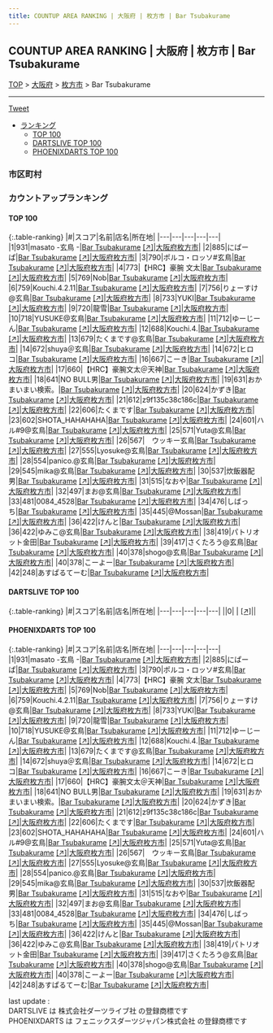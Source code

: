 ```yaml
---
title: COUNTUP AREA RANKING | 大阪府 | 枚方市 | Bar Tsubakurame
---
```

## COUNTUP AREA RANKING | 大阪府 | 枚方市 | Bar Tsubakurame

[TOP](/darts/rank/) > [大阪府](/darts/rank/大阪府/) > [枚方市](/darts/rank/大阪府/枚方市/) > Bar Tsubakurame

___

<a href="https://twitter.com/share?ref_src=twsrc%5Etfw" data-text="COUNTUP AREA RANKING | 大阪府枚方市Bar Tsubakurame" class="twitter-share-button" data-hashtags="DARTSLIVE,PHOENIXDARTS,darts,ダーツ" data-show-count="false">Tweet</a>

* [ランキング](#カウントアップランキング)
    * [TOP 100](#top-100)
    * [DARTSLIVE TOP 100](#dartslive-top-100)
    * [PHOENIXDARTS TOP 100](#phoenixdarts-top-100)

### 市区町村

<ul>

</ul>

### カウントアップランキング

#### TOP 100



{:.table-ranking}
|#|スコア|名前|店名|所在地|
|---|---|---|---|---|
|1|931|<span class="rank-name-pd">masato -玄鳥 -</span>|<a href="/darts/rank/shops/74358.html">Bar Tsubakurame</a> <a href="https://vs.phoenixdarts.com/jp/shop/shopDetailInfo/s_74358?s_seq=74358">[↗]</a>|<a href="/darts/rank/大阪府/枚方市">大阪府枚方市</a>|
|2|885|<span class="rank-name-pd">にぱーぱ</span>|<a href="/darts/rank/shops/74358.html">Bar Tsubakurame</a> <a href="https://vs.phoenixdarts.com/jp/shop/shopDetailInfo/s_74358?s_seq=74358">[↗]</a>|<a href="/darts/rank/大阪府/枚方市">大阪府枚方市</a>|
|3|790|<span class="rank-name-pd">ポルコ・ロッソ#玄鳥</span>|<a href="/darts/rank/shops/74358.html">Bar Tsubakurame</a> <a href="https://vs.phoenixdarts.com/jp/shop/shopDetailInfo/s_74358?s_seq=74358">[↗]</a>|<a href="/darts/rank/大阪府/枚方市">大阪府枚方市</a>|
|4|773|<span class="rank-name-pd">【HRC】豪腕 文太</span>|<a href="/darts/rank/shops/74358.html">Bar Tsubakurame</a> <a href="https://vs.phoenixdarts.com/jp/shop/shopDetailInfo/s_74358?s_seq=74358">[↗]</a>|<a href="/darts/rank/大阪府/枚方市">大阪府枚方市</a>|
|5|769|<span class="rank-name-pd">Nob</span>|<a href="/darts/rank/shops/74358.html">Bar Tsubakurame</a> <a href="https://vs.phoenixdarts.com/jp/shop/shopDetailInfo/s_74358?s_seq=74358">[↗]</a>|<a href="/darts/rank/大阪府/枚方市">大阪府枚方市</a>|
|6|759|<span class="rank-name-pd">Kouchi.4.2.11</span>|<a href="/darts/rank/shops/74358.html">Bar Tsubakurame</a> <a href="https://vs.phoenixdarts.com/jp/shop/shopDetailInfo/s_74358?s_seq=74358">[↗]</a>|<a href="/darts/rank/大阪府/枚方市">大阪府枚方市</a>|
|7|756|<span class="rank-name-pd">りょーすけ@玄鳥</span>|<a href="/darts/rank/shops/74358.html">Bar Tsubakurame</a> <a href="https://vs.phoenixdarts.com/jp/shop/shopDetailInfo/s_74358?s_seq=74358">[↗]</a>|<a href="/darts/rank/大阪府/枚方市">大阪府枚方市</a>|
|8|733|<span class="rank-name-pd">YUKI</span>|<a href="/darts/rank/shops/74358.html">Bar Tsubakurame</a> <a href="https://vs.phoenixdarts.com/jp/shop/shopDetailInfo/s_74358?s_seq=74358">[↗]</a>|<a href="/darts/rank/大阪府/枚方市">大阪府枚方市</a>|
|9|720|<span class="rank-name-pd">龍雪</span>|<a href="/darts/rank/shops/74358.html">Bar Tsubakurame</a> <a href="https://vs.phoenixdarts.com/jp/shop/shopDetailInfo/s_74358?s_seq=74358">[↗]</a>|<a href="/darts/rank/大阪府/枚方市">大阪府枚方市</a>|
|10|718|<span class="rank-name-pd">YUSUKE@玄鳥</span>|<a href="/darts/rank/shops/74358.html">Bar Tsubakurame</a> <a href="https://vs.phoenixdarts.com/jp/shop/shopDetailInfo/s_74358?s_seq=74358">[↗]</a>|<a href="/darts/rank/大阪府/枚方市">大阪府枚方市</a>|
|11|712|<span class="rank-name-pd">ゆーじーん</span>|<a href="/darts/rank/shops/74358.html">Bar Tsubakurame</a> <a href="https://vs.phoenixdarts.com/jp/shop/shopDetailInfo/s_74358?s_seq=74358">[↗]</a>|<a href="/darts/rank/大阪府/枚方市">大阪府枚方市</a>|
|12|688|<span class="rank-name-pd">Kouchi.4.</span>|<a href="/darts/rank/shops/74358.html">Bar Tsubakurame</a> <a href="https://vs.phoenixdarts.com/jp/shop/shopDetailInfo/s_74358?s_seq=74358">[↗]</a>|<a href="/darts/rank/大阪府/枚方市">大阪府枚方市</a>|
|13|679|<span class="rank-name-pd">たくまです@玄鳥</span>|<a href="/darts/rank/shops/74358.html">Bar Tsubakurame</a> <a href="https://vs.phoenixdarts.com/jp/shop/shopDetailInfo/s_74358?s_seq=74358">[↗]</a>|<a href="/darts/rank/大阪府/枚方市">大阪府枚方市</a>|
|14|672|<span class="rank-name-pd">shuya＠玄鳥</span>|<a href="/darts/rank/shops/74358.html">Bar Tsubakurame</a> <a href="https://vs.phoenixdarts.com/jp/shop/shopDetailInfo/s_74358?s_seq=74358">[↗]</a>|<a href="/darts/rank/大阪府/枚方市">大阪府枚方市</a>|
|14|672|<span class="rank-name-pd">ヒロコ</span>|<a href="/darts/rank/shops/74358.html">Bar Tsubakurame</a> <a href="https://vs.phoenixdarts.com/jp/shop/shopDetailInfo/s_74358?s_seq=74358">[↗]</a>|<a href="/darts/rank/大阪府/枚方市">大阪府枚方市</a>|
|16|667|<span class="rank-name-pd">こーき</span>|<a href="/darts/rank/shops/74358.html">Bar Tsubakurame</a> <a href="https://vs.phoenixdarts.com/jp/shop/shopDetailInfo/s_74358?s_seq=74358">[↗]</a>|<a href="/darts/rank/大阪府/枚方市">大阪府枚方市</a>|
|17|660|<span class="rank-name-pd">【HRC】豪腕文太＠天神</span>|<a href="/darts/rank/shops/74358.html">Bar Tsubakurame</a> <a href="https://vs.phoenixdarts.com/jp/shop/shopDetailInfo/s_74358?s_seq=74358">[↗]</a>|<a href="/darts/rank/大阪府/枚方市">大阪府枚方市</a>|
|18|641|<span class="rank-name-pd">NO BULL男</span>|<a href="/darts/rank/shops/74358.html">Bar Tsubakurame</a> <a href="https://vs.phoenixdarts.com/jp/shop/shopDetailInfo/s_74358?s_seq=74358">[↗]</a>|<a href="/darts/rank/大阪府/枚方市">大阪府枚方市</a>|
|19|631|<span class="rank-name-pd">おかまいまい検索。</span>|<a href="/darts/rank/shops/74358.html">Bar Tsubakurame</a> <a href="https://vs.phoenixdarts.com/jp/shop/shopDetailInfo/s_74358?s_seq=74358">[↗]</a>|<a href="/darts/rank/大阪府/枚方市">大阪府枚方市</a>|
|20|624|<span class="rank-name-pd">かずき</span>|<a href="/darts/rank/shops/74358.html">Bar Tsubakurame</a> <a href="https://vs.phoenixdarts.com/jp/shop/shopDetailInfo/s_74358?s_seq=74358">[↗]</a>|<a href="/darts/rank/大阪府/枚方市">大阪府枚方市</a>|
|21|612|<span class="rank-name-pd">z9f135c38c186c</span>|<a href="/darts/rank/shops/74358.html">Bar Tsubakurame</a> <a href="https://vs.phoenixdarts.com/jp/shop/shopDetailInfo/s_74358?s_seq=74358">[↗]</a>|<a href="/darts/rank/大阪府/枚方市">大阪府枚方市</a>|
|22|606|<span class="rank-name-pd">たくまです</span>|<a href="/darts/rank/shops/74358.html">Bar Tsubakurame</a> <a href="https://vs.phoenixdarts.com/jp/shop/shopDetailInfo/s_74358?s_seq=74358">[↗]</a>|<a href="/darts/rank/大阪府/枚方市">大阪府枚方市</a>|
|23|602|<span class="rank-name-pd">SHOTA_HAHAHAHA</span>|<a href="/darts/rank/shops/74358.html">Bar Tsubakurame</a> <a href="https://vs.phoenixdarts.com/jp/shop/shopDetailInfo/s_74358?s_seq=74358">[↗]</a>|<a href="/darts/rank/大阪府/枚方市">大阪府枚方市</a>|
|24|601|<span class="rank-name-pd">ハル#9@玄鳥</span>|<a href="/darts/rank/shops/74358.html">Bar Tsubakurame</a> <a href="https://vs.phoenixdarts.com/jp/shop/shopDetailInfo/s_74358?s_seq=74358">[↗]</a>|<a href="/darts/rank/大阪府/枚方市">大阪府枚方市</a>|
|25|571|<span class="rank-name-pd">Yuta@玄鳥</span>|<a href="/darts/rank/shops/74358.html">Bar Tsubakurame</a> <a href="https://vs.phoenixdarts.com/jp/shop/shopDetailInfo/s_74358?s_seq=74358">[↗]</a>|<a href="/darts/rank/大阪府/枚方市">大阪府枚方市</a>|
|26|567|<span class="rank-name-pd">　ウッキー玄鳥</span>|<a href="/darts/rank/shops/74358.html">Bar Tsubakurame</a> <a href="https://vs.phoenixdarts.com/jp/shop/shopDetailInfo/s_74358?s_seq=74358">[↗]</a>|<a href="/darts/rank/大阪府/枚方市">大阪府枚方市</a>|
|27|555|<span class="rank-name-pd">Lyosuke@玄鳥</span>|<a href="/darts/rank/shops/74358.html">Bar Tsubakurame</a> <a href="https://vs.phoenixdarts.com/jp/shop/shopDetailInfo/s_74358?s_seq=74358">[↗]</a>|<a href="/darts/rank/大阪府/枚方市">大阪府枚方市</a>|
|28|554|<span class="rank-name-pd">panico.@玄鳥</span>|<a href="/darts/rank/shops/74358.html">Bar Tsubakurame</a> <a href="https://vs.phoenixdarts.com/jp/shop/shopDetailInfo/s_74358?s_seq=74358">[↗]</a>|<a href="/darts/rank/大阪府/枚方市">大阪府枚方市</a>|
|29|545|<span class="rank-name-pd">mika@玄鳥</span>|<a href="/darts/rank/shops/74358.html">Bar Tsubakurame</a> <a href="https://vs.phoenixdarts.com/jp/shop/shopDetailInfo/s_74358?s_seq=74358">[↗]</a>|<a href="/darts/rank/大阪府/枚方市">大阪府枚方市</a>|
|30|537|<span class="rank-name-pd">炊飯器配男</span>|<a href="/darts/rank/shops/74358.html">Bar Tsubakurame</a> <a href="https://vs.phoenixdarts.com/jp/shop/shopDetailInfo/s_74358?s_seq=74358">[↗]</a>|<a href="/darts/rank/大阪府/枚方市">大阪府枚方市</a>|
|31|515|<span class="rank-name-pd">なおや</span>|<a href="/darts/rank/shops/74358.html">Bar Tsubakurame</a> <a href="https://vs.phoenixdarts.com/jp/shop/shopDetailInfo/s_74358?s_seq=74358">[↗]</a>|<a href="/darts/rank/大阪府/枚方市">大阪府枚方市</a>|
|32|497|<span class="rank-name-pd">まお@玄鳥</span>|<a href="/darts/rank/shops/74358.html">Bar Tsubakurame</a> <a href="https://vs.phoenixdarts.com/jp/shop/shopDetailInfo/s_74358?s_seq=74358">[↗]</a>|<a href="/darts/rank/大阪府/枚方市">大阪府枚方市</a>|
|33|481|<span class="rank-name-pd">0084_4528</span>|<a href="/darts/rank/shops/74358.html">Bar Tsubakurame</a> <a href="https://vs.phoenixdarts.com/jp/shop/shopDetailInfo/s_74358?s_seq=74358">[↗]</a>|<a href="/darts/rank/大阪府/枚方市">大阪府枚方市</a>|
|34|476|<span class="rank-name-pd">しばっち</span>|<a href="/darts/rank/shops/74358.html">Bar Tsubakurame</a> <a href="https://vs.phoenixdarts.com/jp/shop/shopDetailInfo/s_74358?s_seq=74358">[↗]</a>|<a href="/darts/rank/大阪府/枚方市">大阪府枚方市</a>|
|35|445|<span class="rank-name-pd">@Mossan</span>|<a href="/darts/rank/shops/74358.html">Bar Tsubakurame</a> <a href="https://vs.phoenixdarts.com/jp/shop/shopDetailInfo/s_74358?s_seq=74358">[↗]</a>|<a href="/darts/rank/大阪府/枚方市">大阪府枚方市</a>|
|36|422|<span class="rank-name-pd">けんと</span>|<a href="/darts/rank/shops/74358.html">Bar Tsubakurame</a> <a href="https://vs.phoenixdarts.com/jp/shop/shopDetailInfo/s_74358?s_seq=74358">[↗]</a>|<a href="/darts/rank/大阪府/枚方市">大阪府枚方市</a>|
|36|422|<span class="rank-name-pd">ゆみこ@玄鳥</span>|<a href="/darts/rank/shops/74358.html">Bar Tsubakurame</a> <a href="https://vs.phoenixdarts.com/jp/shop/shopDetailInfo/s_74358?s_seq=74358">[↗]</a>|<a href="/darts/rank/大阪府/枚方市">大阪府枚方市</a>|
|38|419|<span class="rank-name-pd">パトリオット金田</span>|<a href="/darts/rank/shops/74358.html">Bar Tsubakurame</a> <a href="https://vs.phoenixdarts.com/jp/shop/shopDetailInfo/s_74358?s_seq=74358">[↗]</a>|<a href="/darts/rank/大阪府/枚方市">大阪府枚方市</a>|
|39|417|<span class="rank-name-pd">さくたろう@玄鳥</span>|<a href="/darts/rank/shops/74358.html">Bar Tsubakurame</a> <a href="https://vs.phoenixdarts.com/jp/shop/shopDetailInfo/s_74358?s_seq=74358">[↗]</a>|<a href="/darts/rank/大阪府/枚方市">大阪府枚方市</a>|
|40|378|<span class="rank-name-pd">shogo@玄鳥</span>|<a href="/darts/rank/shops/74358.html">Bar Tsubakurame</a> <a href="https://vs.phoenixdarts.com/jp/shop/shopDetailInfo/s_74358?s_seq=74358">[↗]</a>|<a href="/darts/rank/大阪府/枚方市">大阪府枚方市</a>|
|40|378|<span class="rank-name-pd">こーよー</span>|<a href="/darts/rank/shops/74358.html">Bar Tsubakurame</a> <a href="https://vs.phoenixdarts.com/jp/shop/shopDetailInfo/s_74358?s_seq=74358">[↗]</a>|<a href="/darts/rank/大阪府/枚方市">大阪府枚方市</a>|
|42|248|<span class="rank-name-pd">あすぱるてーむ</span>|<a href="/darts/rank/shops/74358.html">Bar Tsubakurame</a> <a href="https://vs.phoenixdarts.com/jp/shop/shopDetailInfo/s_74358?s_seq=74358">[↗]</a>|<a href="/darts/rank/大阪府/枚方市">大阪府枚方市</a>|


#### DARTSLIVE TOP 100



{:.table-ranking}
|#|スコア|名前|店名|所在地|
|---|---|---|---|---|
||0|<span class="rank-name-dl"> </span>|<a href="/darts/rank/shops/.html"></a> <a href="">[↗]</a>|<a href="/darts/rank//"></a>|


#### PHOENIXDARTS TOP 100



{:.table-ranking}
|#|スコア|名前|店名|所在地|
|---|---|---|---|---|
|1|931|<span class="rank-name-pd">masato -玄鳥 -</span>|<a href="/darts/rank/shops/74358.html">Bar Tsubakurame</a> <a href="https://vs.phoenixdarts.com/jp/shop/shopDetailInfo/s_74358?s_seq=74358">[↗]</a>|<a href="/darts/rank/大阪府/枚方市">大阪府枚方市</a>|
|2|885|<span class="rank-name-pd">にぱーぱ</span>|<a href="/darts/rank/shops/74358.html">Bar Tsubakurame</a> <a href="https://vs.phoenixdarts.com/jp/shop/shopDetailInfo/s_74358?s_seq=74358">[↗]</a>|<a href="/darts/rank/大阪府/枚方市">大阪府枚方市</a>|
|3|790|<span class="rank-name-pd">ポルコ・ロッソ#玄鳥</span>|<a href="/darts/rank/shops/74358.html">Bar Tsubakurame</a> <a href="https://vs.phoenixdarts.com/jp/shop/shopDetailInfo/s_74358?s_seq=74358">[↗]</a>|<a href="/darts/rank/大阪府/枚方市">大阪府枚方市</a>|
|4|773|<span class="rank-name-pd">【HRC】豪腕 文太</span>|<a href="/darts/rank/shops/74358.html">Bar Tsubakurame</a> <a href="https://vs.phoenixdarts.com/jp/shop/shopDetailInfo/s_74358?s_seq=74358">[↗]</a>|<a href="/darts/rank/大阪府/枚方市">大阪府枚方市</a>|
|5|769|<span class="rank-name-pd">Nob</span>|<a href="/darts/rank/shops/74358.html">Bar Tsubakurame</a> <a href="https://vs.phoenixdarts.com/jp/shop/shopDetailInfo/s_74358?s_seq=74358">[↗]</a>|<a href="/darts/rank/大阪府/枚方市">大阪府枚方市</a>|
|6|759|<span class="rank-name-pd">Kouchi.4.2.11</span>|<a href="/darts/rank/shops/74358.html">Bar Tsubakurame</a> <a href="https://vs.phoenixdarts.com/jp/shop/shopDetailInfo/s_74358?s_seq=74358">[↗]</a>|<a href="/darts/rank/大阪府/枚方市">大阪府枚方市</a>|
|7|756|<span class="rank-name-pd">りょーすけ@玄鳥</span>|<a href="/darts/rank/shops/74358.html">Bar Tsubakurame</a> <a href="https://vs.phoenixdarts.com/jp/shop/shopDetailInfo/s_74358?s_seq=74358">[↗]</a>|<a href="/darts/rank/大阪府/枚方市">大阪府枚方市</a>|
|8|733|<span class="rank-name-pd">YUKI</span>|<a href="/darts/rank/shops/74358.html">Bar Tsubakurame</a> <a href="https://vs.phoenixdarts.com/jp/shop/shopDetailInfo/s_74358?s_seq=74358">[↗]</a>|<a href="/darts/rank/大阪府/枚方市">大阪府枚方市</a>|
|9|720|<span class="rank-name-pd">龍雪</span>|<a href="/darts/rank/shops/74358.html">Bar Tsubakurame</a> <a href="https://vs.phoenixdarts.com/jp/shop/shopDetailInfo/s_74358?s_seq=74358">[↗]</a>|<a href="/darts/rank/大阪府/枚方市">大阪府枚方市</a>|
|10|718|<span class="rank-name-pd">YUSUKE@玄鳥</span>|<a href="/darts/rank/shops/74358.html">Bar Tsubakurame</a> <a href="https://vs.phoenixdarts.com/jp/shop/shopDetailInfo/s_74358?s_seq=74358">[↗]</a>|<a href="/darts/rank/大阪府/枚方市">大阪府枚方市</a>|
|11|712|<span class="rank-name-pd">ゆーじーん</span>|<a href="/darts/rank/shops/74358.html">Bar Tsubakurame</a> <a href="https://vs.phoenixdarts.com/jp/shop/shopDetailInfo/s_74358?s_seq=74358">[↗]</a>|<a href="/darts/rank/大阪府/枚方市">大阪府枚方市</a>|
|12|688|<span class="rank-name-pd">Kouchi.4.</span>|<a href="/darts/rank/shops/74358.html">Bar Tsubakurame</a> <a href="https://vs.phoenixdarts.com/jp/shop/shopDetailInfo/s_74358?s_seq=74358">[↗]</a>|<a href="/darts/rank/大阪府/枚方市">大阪府枚方市</a>|
|13|679|<span class="rank-name-pd">たくまです@玄鳥</span>|<a href="/darts/rank/shops/74358.html">Bar Tsubakurame</a> <a href="https://vs.phoenixdarts.com/jp/shop/shopDetailInfo/s_74358?s_seq=74358">[↗]</a>|<a href="/darts/rank/大阪府/枚方市">大阪府枚方市</a>|
|14|672|<span class="rank-name-pd">shuya＠玄鳥</span>|<a href="/darts/rank/shops/74358.html">Bar Tsubakurame</a> <a href="https://vs.phoenixdarts.com/jp/shop/shopDetailInfo/s_74358?s_seq=74358">[↗]</a>|<a href="/darts/rank/大阪府/枚方市">大阪府枚方市</a>|
|14|672|<span class="rank-name-pd">ヒロコ</span>|<a href="/darts/rank/shops/74358.html">Bar Tsubakurame</a> <a href="https://vs.phoenixdarts.com/jp/shop/shopDetailInfo/s_74358?s_seq=74358">[↗]</a>|<a href="/darts/rank/大阪府/枚方市">大阪府枚方市</a>|
|16|667|<span class="rank-name-pd">こーき</span>|<a href="/darts/rank/shops/74358.html">Bar Tsubakurame</a> <a href="https://vs.phoenixdarts.com/jp/shop/shopDetailInfo/s_74358?s_seq=74358">[↗]</a>|<a href="/darts/rank/大阪府/枚方市">大阪府枚方市</a>|
|17|660|<span class="rank-name-pd">【HRC】豪腕文太＠天神</span>|<a href="/darts/rank/shops/74358.html">Bar Tsubakurame</a> <a href="https://vs.phoenixdarts.com/jp/shop/shopDetailInfo/s_74358?s_seq=74358">[↗]</a>|<a href="/darts/rank/大阪府/枚方市">大阪府枚方市</a>|
|18|641|<span class="rank-name-pd">NO BULL男</span>|<a href="/darts/rank/shops/74358.html">Bar Tsubakurame</a> <a href="https://vs.phoenixdarts.com/jp/shop/shopDetailInfo/s_74358?s_seq=74358">[↗]</a>|<a href="/darts/rank/大阪府/枚方市">大阪府枚方市</a>|
|19|631|<span class="rank-name-pd">おかまいまい検索。</span>|<a href="/darts/rank/shops/74358.html">Bar Tsubakurame</a> <a href="https://vs.phoenixdarts.com/jp/shop/shopDetailInfo/s_74358?s_seq=74358">[↗]</a>|<a href="/darts/rank/大阪府/枚方市">大阪府枚方市</a>|
|20|624|<span class="rank-name-pd">かずき</span>|<a href="/darts/rank/shops/74358.html">Bar Tsubakurame</a> <a href="https://vs.phoenixdarts.com/jp/shop/shopDetailInfo/s_74358?s_seq=74358">[↗]</a>|<a href="/darts/rank/大阪府/枚方市">大阪府枚方市</a>|
|21|612|<span class="rank-name-pd">z9f135c38c186c</span>|<a href="/darts/rank/shops/74358.html">Bar Tsubakurame</a> <a href="https://vs.phoenixdarts.com/jp/shop/shopDetailInfo/s_74358?s_seq=74358">[↗]</a>|<a href="/darts/rank/大阪府/枚方市">大阪府枚方市</a>|
|22|606|<span class="rank-name-pd">たくまです</span>|<a href="/darts/rank/shops/74358.html">Bar Tsubakurame</a> <a href="https://vs.phoenixdarts.com/jp/shop/shopDetailInfo/s_74358?s_seq=74358">[↗]</a>|<a href="/darts/rank/大阪府/枚方市">大阪府枚方市</a>|
|23|602|<span class="rank-name-pd">SHOTA_HAHAHAHA</span>|<a href="/darts/rank/shops/74358.html">Bar Tsubakurame</a> <a href="https://vs.phoenixdarts.com/jp/shop/shopDetailInfo/s_74358?s_seq=74358">[↗]</a>|<a href="/darts/rank/大阪府/枚方市">大阪府枚方市</a>|
|24|601|<span class="rank-name-pd">ハル#9@玄鳥</span>|<a href="/darts/rank/shops/74358.html">Bar Tsubakurame</a> <a href="https://vs.phoenixdarts.com/jp/shop/shopDetailInfo/s_74358?s_seq=74358">[↗]</a>|<a href="/darts/rank/大阪府/枚方市">大阪府枚方市</a>|
|25|571|<span class="rank-name-pd">Yuta@玄鳥</span>|<a href="/darts/rank/shops/74358.html">Bar Tsubakurame</a> <a href="https://vs.phoenixdarts.com/jp/shop/shopDetailInfo/s_74358?s_seq=74358">[↗]</a>|<a href="/darts/rank/大阪府/枚方市">大阪府枚方市</a>|
|26|567|<span class="rank-name-pd">　ウッキー玄鳥</span>|<a href="/darts/rank/shops/74358.html">Bar Tsubakurame</a> <a href="https://vs.phoenixdarts.com/jp/shop/shopDetailInfo/s_74358?s_seq=74358">[↗]</a>|<a href="/darts/rank/大阪府/枚方市">大阪府枚方市</a>|
|27|555|<span class="rank-name-pd">Lyosuke@玄鳥</span>|<a href="/darts/rank/shops/74358.html">Bar Tsubakurame</a> <a href="https://vs.phoenixdarts.com/jp/shop/shopDetailInfo/s_74358?s_seq=74358">[↗]</a>|<a href="/darts/rank/大阪府/枚方市">大阪府枚方市</a>|
|28|554|<span class="rank-name-pd">panico.@玄鳥</span>|<a href="/darts/rank/shops/74358.html">Bar Tsubakurame</a> <a href="https://vs.phoenixdarts.com/jp/shop/shopDetailInfo/s_74358?s_seq=74358">[↗]</a>|<a href="/darts/rank/大阪府/枚方市">大阪府枚方市</a>|
|29|545|<span class="rank-name-pd">mika@玄鳥</span>|<a href="/darts/rank/shops/74358.html">Bar Tsubakurame</a> <a href="https://vs.phoenixdarts.com/jp/shop/shopDetailInfo/s_74358?s_seq=74358">[↗]</a>|<a href="/darts/rank/大阪府/枚方市">大阪府枚方市</a>|
|30|537|<span class="rank-name-pd">炊飯器配男</span>|<a href="/darts/rank/shops/74358.html">Bar Tsubakurame</a> <a href="https://vs.phoenixdarts.com/jp/shop/shopDetailInfo/s_74358?s_seq=74358">[↗]</a>|<a href="/darts/rank/大阪府/枚方市">大阪府枚方市</a>|
|31|515|<span class="rank-name-pd">なおや</span>|<a href="/darts/rank/shops/74358.html">Bar Tsubakurame</a> <a href="https://vs.phoenixdarts.com/jp/shop/shopDetailInfo/s_74358?s_seq=74358">[↗]</a>|<a href="/darts/rank/大阪府/枚方市">大阪府枚方市</a>|
|32|497|<span class="rank-name-pd">まお@玄鳥</span>|<a href="/darts/rank/shops/74358.html">Bar Tsubakurame</a> <a href="https://vs.phoenixdarts.com/jp/shop/shopDetailInfo/s_74358?s_seq=74358">[↗]</a>|<a href="/darts/rank/大阪府/枚方市">大阪府枚方市</a>|
|33|481|<span class="rank-name-pd">0084_4528</span>|<a href="/darts/rank/shops/74358.html">Bar Tsubakurame</a> <a href="https://vs.phoenixdarts.com/jp/shop/shopDetailInfo/s_74358?s_seq=74358">[↗]</a>|<a href="/darts/rank/大阪府/枚方市">大阪府枚方市</a>|
|34|476|<span class="rank-name-pd">しばっち</span>|<a href="/darts/rank/shops/74358.html">Bar Tsubakurame</a> <a href="https://vs.phoenixdarts.com/jp/shop/shopDetailInfo/s_74358?s_seq=74358">[↗]</a>|<a href="/darts/rank/大阪府/枚方市">大阪府枚方市</a>|
|35|445|<span class="rank-name-pd">@Mossan</span>|<a href="/darts/rank/shops/74358.html">Bar Tsubakurame</a> <a href="https://vs.phoenixdarts.com/jp/shop/shopDetailInfo/s_74358?s_seq=74358">[↗]</a>|<a href="/darts/rank/大阪府/枚方市">大阪府枚方市</a>|
|36|422|<span class="rank-name-pd">けんと</span>|<a href="/darts/rank/shops/74358.html">Bar Tsubakurame</a> <a href="https://vs.phoenixdarts.com/jp/shop/shopDetailInfo/s_74358?s_seq=74358">[↗]</a>|<a href="/darts/rank/大阪府/枚方市">大阪府枚方市</a>|
|36|422|<span class="rank-name-pd">ゆみこ@玄鳥</span>|<a href="/darts/rank/shops/74358.html">Bar Tsubakurame</a> <a href="https://vs.phoenixdarts.com/jp/shop/shopDetailInfo/s_74358?s_seq=74358">[↗]</a>|<a href="/darts/rank/大阪府/枚方市">大阪府枚方市</a>|
|38|419|<span class="rank-name-pd">パトリオット金田</span>|<a href="/darts/rank/shops/74358.html">Bar Tsubakurame</a> <a href="https://vs.phoenixdarts.com/jp/shop/shopDetailInfo/s_74358?s_seq=74358">[↗]</a>|<a href="/darts/rank/大阪府/枚方市">大阪府枚方市</a>|
|39|417|<span class="rank-name-pd">さくたろう@玄鳥</span>|<a href="/darts/rank/shops/74358.html">Bar Tsubakurame</a> <a href="https://vs.phoenixdarts.com/jp/shop/shopDetailInfo/s_74358?s_seq=74358">[↗]</a>|<a href="/darts/rank/大阪府/枚方市">大阪府枚方市</a>|
|40|378|<span class="rank-name-pd">shogo@玄鳥</span>|<a href="/darts/rank/shops/74358.html">Bar Tsubakurame</a> <a href="https://vs.phoenixdarts.com/jp/shop/shopDetailInfo/s_74358?s_seq=74358">[↗]</a>|<a href="/darts/rank/大阪府/枚方市">大阪府枚方市</a>|
|40|378|<span class="rank-name-pd">こーよー</span>|<a href="/darts/rank/shops/74358.html">Bar Tsubakurame</a> <a href="https://vs.phoenixdarts.com/jp/shop/shopDetailInfo/s_74358?s_seq=74358">[↗]</a>|<a href="/darts/rank/大阪府/枚方市">大阪府枚方市</a>|
|42|248|<span class="rank-name-pd">あすぱるてーむ</span>|<a href="/darts/rank/shops/74358.html">Bar Tsubakurame</a> <a href="https://vs.phoenixdarts.com/jp/shop/shopDetailInfo/s_74358?s_seq=74358">[↗]</a>|<a href="/darts/rank/大阪府/枚方市">大阪府枚方市</a>|


<div class="footer border-top border-gray-light mt-5 pt-3 text-right text-gray">
    last update : <span style="font-weight: italic" id="foot_last_modified"></span><br />
    DARTSLIVE は 株式会社ダーツライブ社 の登録商標です<br />
    PHOENIXDARTS は フェニックスダーツジャパン株式会社 の登録商標です<br />
</div>

<script src="https://cdnjs.cloudflare.com/ajax/libs/jquery.tablesorter/2.31.3/js/jquery.tablesorter.min.js" integrity="sha512-qzgd5cYSZcosqpzpn7zF2ZId8f/8CHmFKZ8j7mU4OUXTNRd5g+ZHBPsgKEwoqxCtdQvExE5LprwwPAgoicguNg==" crossorigin="anonymous" referrerpolicy="no-referrer"></script>
<link rel="stylesheet" href="https://cdnjs.cloudflare.com/ajax/libs/jquery.tablesorter/2.31.3/css/theme.default.min.css" integrity="sha512-wghhOJkjQX0Lh3NSWvNKeZ0ZpNn+SPVXX1Qyc9OCaogADktxrBiBdKGDoqVUOyhStvMBmJQ8ZdMHiR3wuEq8+w==" crossorigin="anonymous" referrerpolicy="no-referrer" />
<script>
$(function() {
    $(".table-ranking").tablesorter({sortList:[[0, 0]]});
    $("#foot_last_modified").text(formatDate(new Date(document.lastModified), 'yyyy-MM-dd HH:mm:ss'));
});
</script>

<script async src="https://platform.twitter.com/widgets.js" charset="utf-8"></script>